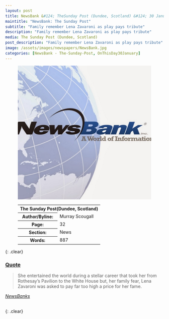 ```yaml
---
layout: post
title: NewsBank &#124; TheSunday Post (Dundee, Scotland) &#124; 30 January 2022
maintitle: "NewsBank: The Sunday Post"
subtitle: "Family remember Lena Zavaroni as play pays tribute"
description: "Family remember Lena Zavaroni as play pays tribute"
media: The Sunday Post (Dundee, Scotland)
post_description: "Family remember Lena Zavaroni as play pays tribute"
image: /assets/images/newspapers/NewsBank.jpg
categories: [NewsBank - The-Sunday-Post, OnThisDay30January]
---
```


<figure class="fig1">
<img src="/assets/images/newspapers/NewsBank.jpg" class="full-width"/>
</figure>

<figure class="fig2">
<table>
<tr>
<th colspan="2">The Sunday Post(Dundee, Scotland)</th>
</tr>

<tr>
<th>Author/Byline:</th><td>Murray Scougall</td>
</tr>

<tr>
<th>Page:</th><td>32</td>
</tr>


<tr>
<th>Section:</th><td>News</td>
</tr>

<tr>
<th>Words:</th><td>887</td>
</tr>

</table>
</figure>

{: .clear}

<h3 id="quote"><a href="#quote">Quote</a></h3>
<blockquote>She entertained the world during a stellar career that took her from Rothesay’s Pavilion to the White House but, her family fear, Lena Zavaroni was asked to pay far too high a price for her fame.</blockquote>
<cite><a href="https://infoweb.newsbank.com/apps/news/openurl?ctx_ver=z39.88-2004&rft_id=info%3Asid/infoweb.newsbank.com&svc_dat=UKNB&req_dat=55CA6C602C984FD8A3DCC6AF6BF4AE70&rft_val_format=info%3Aofi/fmt%3Akev%3Amtx%3Actx&rft_dat=document_id%3Anews%252F187DBA0562E958F0">NewsBanks</a></cite>

<br />{: .clear}

